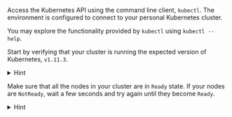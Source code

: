 Access the Kubernetes API using the command line client, `kubectl`. The environment is configured to connect to your personal Kubernetes cluster.

You may explore the functionality provided by `kubectl` using `kubectl --help`.

Start by verifying that your cluster is running the expected version of Kubernetes, `v1.11.3`.

<details>
<summary>Hint</summary>
Try `kubectl -version` to see the client and server versions.
</details>

Make sure that all the nodes in your cluster are in `Ready` state. If your nodes are `NotReady`, wait a few seconds and try again until they become `Ready`.

<details>
<summary>Hint</summary>
Try `kubectl get nodes` to see a list of the nodes in your cluster.
</details>
